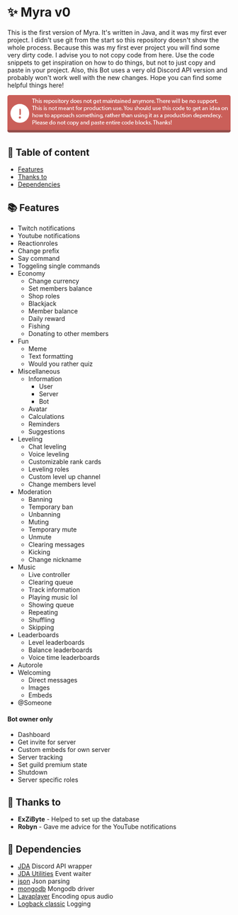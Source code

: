 # ✨ Myra v0

This is the first version of Myra. It's written in Java, and it was my first ever project. I didn't use git from the start so
this repository doesn't show the whole process. Because this was my first ever project you will
find some very dirty code. I advise you to not copy code from here. Use the code snippets to get inspiration on how to do things,
but not to just copy and paste in your project. Also, this Bot uses a very old Discord API version and probably won't work well with
the new changes. Hope you can find some helpful things here!

![Warning](https://raw.githubusercontent.com/MyraBot/.github/main/code-advise.png)

## 📌 Table of content
* [Features](#-features)
* [Thanks to](#-thanks-to)
* [Dependencies](#-dependencies)

## 📚 Features
* Twitch notifications
* Youtube notifications
* Reactionroles
* Change prefix
* Say command
* Toggeling single commands
* Economy
  * Change currency
  * Set members balance
  * Shop roles
  * Blackjack
  * Member balance
  * Daily reward
  * Fishing
  * Donating to other members
* Fun
  * Meme
  * Text formatting
  * Would you rather quiz
* Miscellaneous
  * Information
    * User
    * Server
    * Bot
  * Avatar
  * Calculations
  * Reminders
  * Suggestions
* Leveling
  * Chat leveling
  * Voice leveling
  * Customizable rank cards
  * Leveling roles
  * Custom level up channel
  * Change members level
* Moderation
  * Banning
  * Temporary ban
  * Unbanning
  * Muting
  * Temporary mute
  * Unmute
  * Clearing messages
  * Kicking
  * Change nickname
* Music
  * Live controller
  * Clearing queue
  * Track information
  * Playing music lol
  * Showing queue
  * Repeating
  * Shuffling
  * Skipping
* Leaderboards
  * Level leaderboards
  * Balance leaderboards
  * Voice time leaderboards
* Autorole
* Welcoming
  * Direct messages
  * Images
  * Embeds
* @Someone

#### Bot owner only
* Dashboard
* Get invite for server
* Custom embeds for own server
* Server tracking
* Set guild premium state
* Shutdown
* Server specific roles

## 💖 Thanks to
* **ExZiByte** - Helped to set up the database
* **Robyn** - Gave me advice for the YouTube notifications

## 📌 Dependencies
* [JDA](https://github.com/DV8FromTheWorld/JDA) Discord API wrapper
* [JDA Utilities](https://github.com/JDA-Applications/JDA-Utilities) Event waiter
* [json](https://mvnrepository.com/artifact/org.json/json) Json parsing
* [mongodb](https://mvnrepository.com/artifact/org.mongodb/mongodb-driver) Mongodb driver
* [Lavaplayer](https://github.com/sedmelluq/lavaplayer) Encoding opus audio
* [Logback classic](https://mvnrepository.com/artifact/ch.qos.logback/logback-classic) Logging